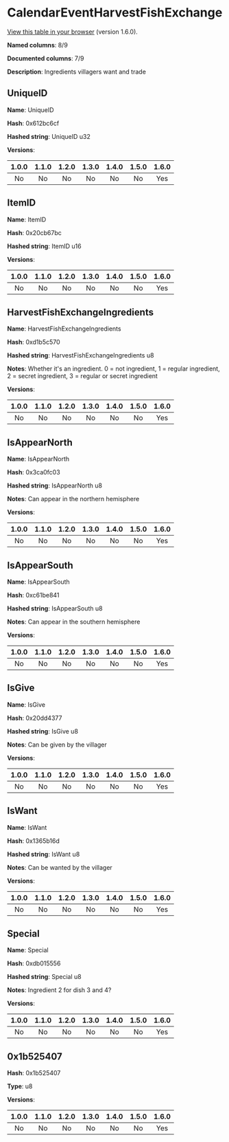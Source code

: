 # CalendarEventHarvestFishExchange
[View this table in your browser](CalendarEventHarvestFishExchange-value.md) (version 1.6.0).

**Named columns**: 8/9

**Documented columns**: 7/9

**Description**: Ingredients villagers want and trade
## UniqueID

**Name**: UniqueID

**Hash**: 0x612bc6cf

**Hashed string**: UniqueID u32

**Versions**: 

 | 1.0.0 | 1.1.0 | 1.2.0 | 1.3.0 | 1.4.0 | 1.5.0 | 1.6.0
|:--:|:--:|:--:|:--:|:--:|:--:|:--:|
| No | No | No | No | No | No | Yes| 


## ItemID

**Name**: ItemID

**Hash**: 0x20cb67bc

**Hashed string**: ItemID u16

**Versions**: 

 | 1.0.0 | 1.1.0 | 1.2.0 | 1.3.0 | 1.4.0 | 1.5.0 | 1.6.0
|:--:|:--:|:--:|:--:|:--:|:--:|:--:|
| No | No | No | No | No | No | Yes| 


## HarvestFishExchangeIngredients

**Name**: HarvestFishExchangeIngredients

**Hash**: 0xd1b5c570

**Hashed string**: HarvestFishExchangeIngredients u8

**Notes**: Whether it's an ingredient. 0 = not ingredient, 1 = regular ingredient, 2 = secret ingredient, 3 = regular or secret ingredient

**Versions**: 

 | 1.0.0 | 1.1.0 | 1.2.0 | 1.3.0 | 1.4.0 | 1.5.0 | 1.6.0
|:--:|:--:|:--:|:--:|:--:|:--:|:--:|
| No | No | No | No | No | No | Yes| 


## IsAppearNorth

**Name**: IsAppearNorth

**Hash**: 0x3ca0fc03

**Hashed string**: IsAppearNorth u8

**Notes**: Can appear in the northern hemisphere

**Versions**: 

 | 1.0.0 | 1.1.0 | 1.2.0 | 1.3.0 | 1.4.0 | 1.5.0 | 1.6.0
|:--:|:--:|:--:|:--:|:--:|:--:|:--:|
| No | No | No | No | No | No | Yes| 


## IsAppearSouth

**Name**: IsAppearSouth

**Hash**: 0xc61be841

**Hashed string**: IsAppearSouth u8

**Notes**: Can appear in the southern hemisphere

**Versions**: 

 | 1.0.0 | 1.1.0 | 1.2.0 | 1.3.0 | 1.4.0 | 1.5.0 | 1.6.0
|:--:|:--:|:--:|:--:|:--:|:--:|:--:|
| No | No | No | No | No | No | Yes| 


## IsGive

**Name**: IsGive

**Hash**: 0x20dd4377

**Hashed string**: IsGive u8

**Notes**: Can be given by the villager

**Versions**: 

 | 1.0.0 | 1.1.0 | 1.2.0 | 1.3.0 | 1.4.0 | 1.5.0 | 1.6.0
|:--:|:--:|:--:|:--:|:--:|:--:|:--:|
| No | No | No | No | No | No | Yes| 


## IsWant

**Name**: IsWant

**Hash**: 0x1365b16d

**Hashed string**: IsWant u8

**Notes**: Can be wanted by the villager

**Versions**: 

 | 1.0.0 | 1.1.0 | 1.2.0 | 1.3.0 | 1.4.0 | 1.5.0 | 1.6.0
|:--:|:--:|:--:|:--:|:--:|:--:|:--:|
| No | No | No | No | No | No | Yes| 


## Special

**Name**: Special

**Hash**: 0xdb015556

**Hashed string**: Special u8

**Notes**: Ingredient 2 for dish 3 and 4?

**Versions**: 

 | 1.0.0 | 1.1.0 | 1.2.0 | 1.3.0 | 1.4.0 | 1.5.0 | 1.6.0
|:--:|:--:|:--:|:--:|:--:|:--:|:--:|
| No | No | No | No | No | No | Yes| 


## 0x1b525407

**Hash**: 0x1b525407

**Type**: u8

**Versions**: 

 | 1.0.0 | 1.1.0 | 1.2.0 | 1.3.0 | 1.4.0 | 1.5.0 | 1.6.0
|:--:|:--:|:--:|:--:|:--:|:--:|:--:|
| No | No | No | No | No | No | Yes| 


